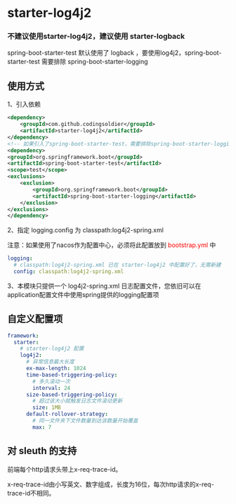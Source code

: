 # starter-log4j2

### 不建议使用starter-log4j2，建议使用 starter-logback 
spring-boot-starter-test 默认使用了 logback ，要使用log4j2，spring-boot-starter-test 需要排除 spring-boot-starter-logging

## 使用方式
1、引入依赖
```xml
<dependency>
    <groupId>com.github.codingsoldier</groupId>
    <artifactId>starter-log4j2</artifactId>
</dependency>
<!-- 如果引入了spring-boot-starter-test，需要排除spring-boot-starter-logging-->
<dependency>
<groupId>org.springframework.boot</groupId>
<artifactId>spring-boot-starter-test</artifactId>
<scope>test</scope>
<exclusions>
    <exclusion>
        <groupId>org.springframework.boot</groupId>
        <artifactId>spring-boot-starter-logging</artifactId>
    </exclusion>
</exclusions>
</dependency>
```
2、指定 logging.config 为 classpath:log4j2-spring.xml


注意：如果使用了nacos作为配置中心，必须将此配置放到 <font color=red>bootstrap.yml</font> 中
```yaml
logging:
  # classpath:log4j2-spring.xml 已在 starter-log4j2 中配置好了，无需新建
  config: classpath:log4j2-spring.xml
```
3、本模块只提供一个 log4j2-spring.xml 日志配置文件，您依旧可以在application配置文件中使用spring提供的logging配置项

## 自定义配置项
```yaml
framework:
  starter:
    # starter-log4j2 配置
    log4j2:
      # 异常信息最大长度
      ex-max-length: 1024
      time-based-triggering-policy:
        # 多久滚动一次
        interval: 24
      size-based-triggering-policy:
        # 超过该大小就触发日志文件滚动更新
        size: 1MB
      default-rollover-strategy:
        # 同一文件夹下文件数量到达该数量开始覆盖
        max: 7
```

## 对 sleuth 的支持
前端每个http请求头带上x-req-trace-id。

x-req-trace-id由小写英文、数字组成，长度为16位，每次http请求的x-req-trace-id不相同。